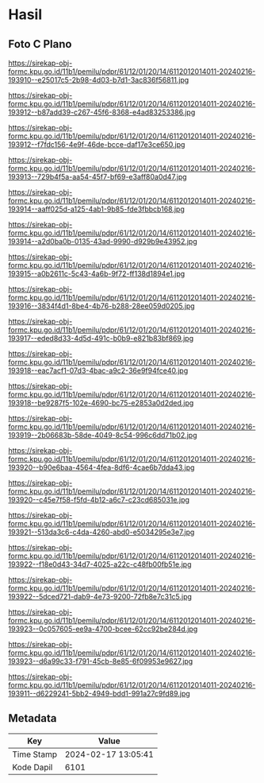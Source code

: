 # Hasil

## Foto C Plano

https://sirekap-obj-formc.kpu.go.id/11b1/pemilu/pdpr/61/12/01/20/14/6112012014011-20240216-193910--e25017c5-2b98-4d03-b7d1-3ac836f56811.jpg

https://sirekap-obj-formc.kpu.go.id/11b1/pemilu/pdpr/61/12/01/20/14/6112012014011-20240216-193912--b87add39-c267-45f6-8368-e4ad83253386.jpg

https://sirekap-obj-formc.kpu.go.id/11b1/pemilu/pdpr/61/12/01/20/14/6112012014011-20240216-193912--f7fdc156-4e9f-46de-bcce-daf17e3ce650.jpg

https://sirekap-obj-formc.kpu.go.id/11b1/pemilu/pdpr/61/12/01/20/14/6112012014011-20240216-193913--729b4f5a-aa54-45f7-bf69-e3aff80a0d47.jpg

https://sirekap-obj-formc.kpu.go.id/11b1/pemilu/pdpr/61/12/01/20/14/6112012014011-20240216-193914--aaff025d-a125-4ab1-9b85-fde3fbbcb168.jpg

https://sirekap-obj-formc.kpu.go.id/11b1/pemilu/pdpr/61/12/01/20/14/6112012014011-20240216-193914--a2d0ba0b-0135-43ad-9990-d929b9e43952.jpg

https://sirekap-obj-formc.kpu.go.id/11b1/pemilu/pdpr/61/12/01/20/14/6112012014011-20240216-193915--a0b2611c-5c43-4a6b-9f72-ff138d1894e1.jpg

https://sirekap-obj-formc.kpu.go.id/11b1/pemilu/pdpr/61/12/01/20/14/6112012014011-20240216-193916--3834f4d1-8be4-4b76-b288-28ee059d0205.jpg

https://sirekap-obj-formc.kpu.go.id/11b1/pemilu/pdpr/61/12/01/20/14/6112012014011-20240216-193917--eded8d33-4d5d-491c-b0b9-e821b83bf869.jpg

https://sirekap-obj-formc.kpu.go.id/11b1/pemilu/pdpr/61/12/01/20/14/6112012014011-20240216-193918--eac7acf1-07d3-4bac-a9c2-36e9f94fce40.jpg

https://sirekap-obj-formc.kpu.go.id/11b1/pemilu/pdpr/61/12/01/20/14/6112012014011-20240216-193918--be9287f5-102e-4690-bc75-e2853a0d2ded.jpg

https://sirekap-obj-formc.kpu.go.id/11b1/pemilu/pdpr/61/12/01/20/14/6112012014011-20240216-193919--2b06683b-58de-4049-8c54-996c6dd71b02.jpg

https://sirekap-obj-formc.kpu.go.id/11b1/pemilu/pdpr/61/12/01/20/14/6112012014011-20240216-193920--b90e6baa-4564-4fea-8df6-4cae6b7dda43.jpg

https://sirekap-obj-formc.kpu.go.id/11b1/pemilu/pdpr/61/12/01/20/14/6112012014011-20240216-193920--c45e7f58-f5fd-4b12-a6c7-c23cd685031e.jpg

https://sirekap-obj-formc.kpu.go.id/11b1/pemilu/pdpr/61/12/01/20/14/6112012014011-20240216-193921--513da3c6-c4da-4260-abd0-e5034295e3e7.jpg

https://sirekap-obj-formc.kpu.go.id/11b1/pemilu/pdpr/61/12/01/20/14/6112012014011-20240216-193922--f18e0d43-34d7-4025-a22c-c48fb00fb51e.jpg

https://sirekap-obj-formc.kpu.go.id/11b1/pemilu/pdpr/61/12/01/20/14/6112012014011-20240216-193922--5dced721-dab9-4e73-9200-72fb8e7c31c5.jpg

https://sirekap-obj-formc.kpu.go.id/11b1/pemilu/pdpr/61/12/01/20/14/6112012014011-20240216-193923--0c057605-ee9a-4700-bcee-62cc92be284d.jpg

https://sirekap-obj-formc.kpu.go.id/11b1/pemilu/pdpr/61/12/01/20/14/6112012014011-20240216-193923--d6a99c33-f791-45cb-8e85-6f09953e9627.jpg

https://sirekap-obj-formc.kpu.go.id/11b1/pemilu/pdpr/61/12/01/20/14/6112012014011-20240216-193911--d6229241-5bb2-4949-bdd1-991a27c9fd89.jpg


## Metadata

| Key        | Value               |
| ---------- | ------------------- |
| Time Stamp | 2024-02-17 13:05:41 |
| Kode Dapil | 6101                |



